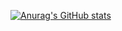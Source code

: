 [![Anurag's GitHub stats](https://github-readme-stats.vercel.app/api?username=BilardoRaka&theme=radical)](https://github.com/anuraghazra/github-readme-stats)
